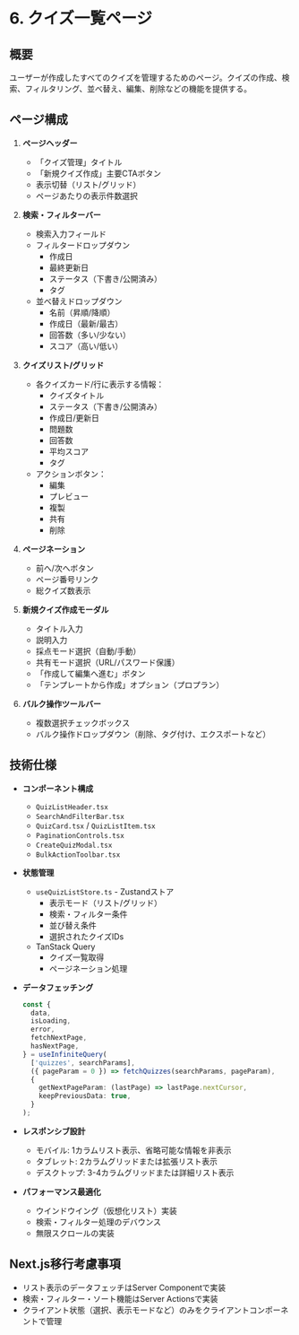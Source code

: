 # 6. クイズ一覧ページ

## 概要
ユーザーが作成したすべてのクイズを管理するためのページ。クイズの作成、検索、フィルタリング、並べ替え、編集、削除などの機能を提供する。

## ページ構成
1. **ページヘッダー**
   - 「クイズ管理」タイトル
   - 「新規クイズ作成」主要CTAボタン
   - 表示切替（リスト/グリッド）
   - ページあたりの表示件数選択

2. **検索・フィルターバー**
   - 検索入力フィールド
   - フィルタードロップダウン
     - 作成日
     - 最終更新日
     - ステータス（下書き/公開済み）
     - タグ
   - 並べ替えドロップダウン
     - 名前（昇順/降順）
     - 作成日（最新/最古）
     - 回答数（多い/少ない）
     - スコア（高い/低い）

3. **クイズリスト/グリッド**
   - 各クイズカード/行に表示する情報：
     - クイズタイトル
     - ステータス（下書き/公開済み）
     - 作成日/更新日
     - 問題数
     - 回答数
     - 平均スコア
     - タグ
   - アクションボタン：
     - 編集
     - プレビュー
     - 複製
     - 共有
     - 削除

4. **ページネーション**
   - 前へ/次へボタン
   - ページ番号リンク
   - 総クイズ数表示

5. **新規クイズ作成モーダル**
   - タイトル入力
   - 説明入力
   - 採点モード選択（自動/手動）
   - 共有モード選択（URL/パスワード保護）
   - 「作成して編集へ進む」ボタン
   - 「テンプレートから作成」オプション（プロプラン）

6. **バルク操作ツールバー**
   - 複数選択チェックボックス
   - バルク操作ドロップダウン（削除、タグ付け、エクスポートなど）

## 技術仕様
- **コンポーネント構成**
  - `QuizListHeader.tsx`
  - `SearchAndFilterBar.tsx`
  - `QuizCard.tsx` / `QuizListItem.tsx`
  - `PaginationControls.tsx`
  - `CreateQuizModal.tsx`
  - `BulkActionToolbar.tsx`

- **状態管理**
  - `useQuizListStore.ts` - Zustandストア
    - 表示モード（リスト/グリッド）
    - 検索・フィルター条件
    - 並び替え条件
    - 選択されたクイズIDs
  - TanStack Query
    - クイズ一覧取得
    - ページネーション処理

- **データフェッチング**
  ```typescript
  const {
    data,
    isLoading,
    error,
    fetchNextPage,
    hasNextPage,
  } = useInfiniteQuery(
    ['quizzes', searchParams],
    ({ pageParam = 0 }) => fetchQuizzes(searchParams, pageParam),
    {
      getNextPageParam: (lastPage) => lastPage.nextCursor,
      keepPreviousData: true,
    }
  );
  ```

- **レスポンシブ設計**
  - モバイル: 1カラムリスト表示、省略可能な情報を非表示
  - タブレット: 2カラムグリッドまたは拡張リスト表示
  - デスクトップ: 3-4カラムグリッドまたは詳細リスト表示

- **パフォーマンス最適化**
  - ウインドウイング（仮想化リスト）実装
  - 検索・フィルター処理のデバウンス
  - 無限スクロールの実装

## Next.js移行考慮事項
- リスト表示のデータフェッチはServer Componentで実装
- 検索・フィルター・ソート機能はServer Actionsで実装
- クライアント状態（選択、表示モードなど）のみをクライアントコンポーネントで管理
